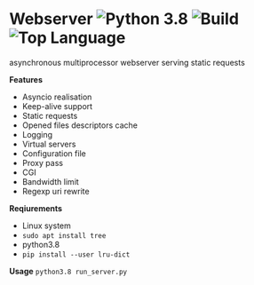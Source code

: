 Webserver ![Python 3.8](https://img.shields.io/badge/python-3.8-blue) ![Build](https://img.shields.io/badge/build-passing-brightgreen) ![Top Language](https://img.shields.io/github/languages/top/igorplyukhin/webserver)
=================================================================================================================================================================================

asynchronous multiprocessor webserver serving static requests

**Features**
- Asyncio realisation
- Keep-alive support
- Static requests
- Opened files descriptors cache
- Logging
- Virtual servers
- Configuration file
- Proxy pass
- CGI
- Bandwidth limit
- Regexp uri rewrite

**Reqiurements**
- Linux system
- `sudo apt install tree`
- python3.8
- `pip install --user lru-dict`

**Usage**
`python3.8 run_server.py`
